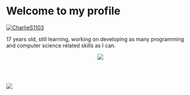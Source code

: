 
# Welcome to my profile
[![CharlieS1103](https://github-profile-trophy.vercel.app/?username=CharlieS1103&theme=nord&column=4)](https://github.com/ryo-ma/github-profile-trophy)

17 years old, still learning, working on developing as many programming and computer science related skills as I can.


<p align="center"> <img align="center" src="https://github-readme-stats.vercel.app/api?username=CharlieS1103&show_icons=true&include_all_commits=true&show_icons=true&title_color=fff&icon_color=79ff97&text_color=9f9f9f&bg_color=151515" </p>

<br> </br>


<img src="https://komarev.com/ghpvc/?username=CharlieS1103&color=blue">

